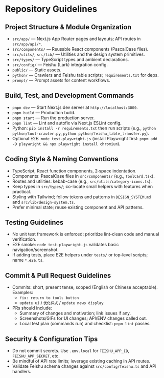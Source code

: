 # Repository Guidelines

## Project Structure & Module Organization
- `src/app/` — Next.js App Router pages and layouts; API routes in `src/app/api/*`.
- `src/components/` — Reusable React components (PascalCase files).
- `src/utils/`, `src/lib/` — Utilities and the design system primitives.
- `src/types/` — TypeScript types and ambient declarations.
- `src/config/` — Feishu (Lark) integration config.
- `public/` — Static assets.
- `python/` — Crawlers and Feishu table scripts; `requirements.txt` for deps.
- `prompt/` — Prompt assets for content workflows.

## Build, Test, and Development Commands
- `pnpm dev` — Start Next.js dev server at `http://localhost:3000`.
- `pnpm build` — Production build.
- `pnpm start` — Run the production server.
- `pnpm lint` — Lint and autofix via Next.js ESLint config.
- Python: `pip install -r requirements.txt` then run scripts (e.g., `python python/tool-crawler.py`, `python python/feishu_table_transfer.py`).
- Optional E2E: `node test-playwright.js` (install Playwright first: `pnpm add -D playwright && npx playwright install chromium`).

## Coding Style & Naming Conventions
- TypeScript, React function components, 2‑space indentation.
- Components: PascalCase files in `src/components/` (e.g., `ToolCard.tsx`).
- Routes and utilities: kebab-case (e.g., `src/utils/category-icons.ts`).
- Keep types in `src/types/`; co-locate small helpers with features when practical.
- Styling with Tailwind; follow tokens and patterns in `DESIGN_SYSTEM.md` and `src/lib/design-system.ts`.
- Prefer minimal state; reuse existing component and API patterns.

## Testing Guidelines
- No unit test framework is enforced; prioritize lint-clean code and manual verification.
- E2E smoke: `node test-playwright.js` validates basic navigation/screenshot.
- If adding tests, place E2E helpers under `tests/` or top-level scripts; name `*.e2e.ts`.

## Commit & Pull Request Guidelines
- Commits: short, present tense, scoped (English or Chinese acceptable). Examples:
  - `fix: return to tools button`
  - `update ui` / `优化样式` / `update news display`
- PRs should include:
  - Summary of changes and motivation; link issues if any.
  - Screenshots/GIFs for UI changes; API/ENV changes called out.
  - Local test plan (commands run) and checklist: `pnpm lint` passes.

## Security & Configuration Tips
- Do not commit secrets. Use `.env.local` for `FEISHU_APP_ID`, `FEISHU_APP_SECRET`, etc.
- Be mindful of API rate limits; leverage existing caching in API routes.
- Validate Feishu schema changes against `src/config/feishu.ts` and API handlers.

